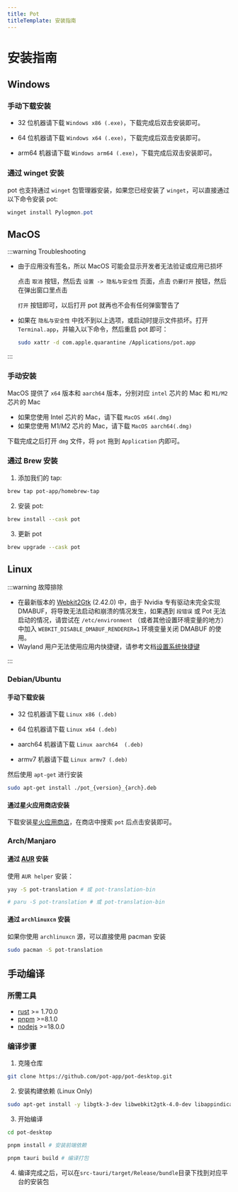 ```yaml
---
title: Pot
titleTemplate: 安装指南
---
```


# 安装指南

## Windows

### 手动下载安装

- 32 位机器请下载 `Windows x86 (.exe)`，下载完成后双击安装即可。

- 64 位机器请下载 `Windows x64 (.exe)`，下载完成后双击安装即可。

- arm64 机器请下载 `Windows arm64 (.exe)`，下载完成后双击安装即可。

### 通过 winget 安装

pot 也支持通过 `winget` 包管理器安装，如果您已经安装了 `winget`，可以直接通过以下命令安装 pot:

```powershell
winget install Pylogmon.pot
```

## MacOS

:::warning Troubleshooting

- 由于应用没有签名，所以 MacOS 可能会显示开发者无法验证或应用已损坏

  点击 `取消` 按钮，然后去 `设置 -> 隐私与安全性` 页面，点击 `仍要打开` 按钮，然后在弹出窗口里点击

  `打开` 按钮即可，以后打开 pot 就再也不会有任何弹窗警告了

- 如果在 `隐私与安全性` 中找不到以上选项，或启动时提示文件损坏。打开 `Terminal.app`，并输入以下命令，然后重启 pot 即可：

  ```bash
  sudo xattr -d com.apple.quarantine /Applications/pot.app
  ```

:::

### 手动安装

MacOS 提供了 `x64` 版本和 `aarch64` 版本，分别对应 `intel` 芯片的 Mac 和 `M1/M2` 芯片的 Mac

- 如果您使用 Intel 芯片的 Mac，请下载 `MacOS x64(.dmg)`
- 如果您使用 M1/M2 芯片的 Mac，请下载 `MacOS aarch64(.dmg)`

下载完成之后打开 `dmg` 文件，将 `pot` 拖到 `Application` 内即可。

### 通过 Brew 安装

1. 添加我们的 tap:

```bash
brew tap pot-app/homebrew-tap
```

2. 安装 pot:

```bash
brew install --cask pot
```

3. 更新 pot

```bash
brew upgrade --cask pot
```

## Linux

:::warning 故障排除

- 在最新版本的 [Webkit2Gtk](https://archlinux.org/packages/extra/x86_64/webkit2gtk) (2.42.0) 中，由于 Nvidia 专有驱动未完全实现 DMABUF，将导致无法启动和崩溃的情况发生，如果遇到 `段错误` 或 Pot 无法启动的情况，请尝试在 `/etc/environment` （或者其他设置环境变量的地方）中加入 `WEBKIT_DISABLE_DMABUF_RENDERER=1` 环境变量关闭 DMABUF 的使用。
- Wayland 用户无法使用应用内快捷键，请参考文档[设置系统快捷键](/docs/config/hotkey)

:::

### Debian/Ubuntu

#### 手动下载安装

- 32 位机器请下载 `Linux x86 (.deb)`

- 64 位机器请下载 `Linux x64 (.deb)`

- aarch64 机器请下载 `Linux aarch64  (.deb)`

- armv7 机器请下载 `Linux armv7 (.deb)`

然后使用 `apt-get` 进行安装

```bash
sudo apt-get install ./pot_{version}_{arch}.deb
```

#### 通过星火应用商店安装

下载安装[星火应用商店](https://www.spark-app.store/)，在商店中搜索 `pot` 后点击安装即可。

### Arch/Manjaro

#### 通过 [AUR](https://aur.archlinux.org/packages?O=0&K=pot-translation) 安装

使用 `AUR helper` 安装：

```bash
yay -S pot-translation # 或 pot-translation-bin

# paru -S pot-translation # 或 pot-translation-bin
```

#### 通过 `archlinuxcn` 安装

如果你使用 `archlinuxcn` 源，可以直接使用 pacman 安装

```bash
sudo pacman -S pot-translation
```

## 手动编译

### 所需工具

- [rust](https://www.rust-lang.org/) >= 1.70.0
- [pnpm](https://pnpm.io/) >=8.1.0
- [nodejs](https://nodejs.org/) >=18.0.0

### 编译步骤

1. 克隆仓库

```bash
git clone https://github.com/pot-app/pot-desktop.git
```

2. 安装构建依赖 (Linux Only)

```bash
sudo apt-get install -y libgtk-3-dev libwebkit2gtk-4.0-dev libappindicator3-dev librsvg2-dev patchelf libxdo-dev libxcb1 libxrandr2 libdbus-1-3
```

3. 开始编译

```bash
cd pot-desktop

pnpm install # 安装前端依赖

pnpm tauri build # 编译打包
```

4. 编译完成之后，可以在`src-tauri/target/Release/bundle`目录下找到对应平台的安装包

